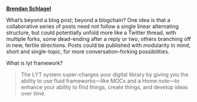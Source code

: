 [**Brendan Schlagel**](https://www.brendanschlagel.com/)

What’s beyond a blog post; beyond a blogchain? One idea is that a collaborative series of posts need not follow a single linear alternating structure, but could potentially unfold more like a Twitter thread, with multiple forks, some dead-ending after a reply or two, others branching off in new, fertile directions. Posts could be published with modularity in mind, short and single-topic, for more conversation-forking possibilities.

What is lyt framework?

> The LYT system super-charges your digital library by giving you the ability to use fluid frameworks—like MOCs and a Home note—to enhance your ability to find things, create things, and develop ideas over time.

